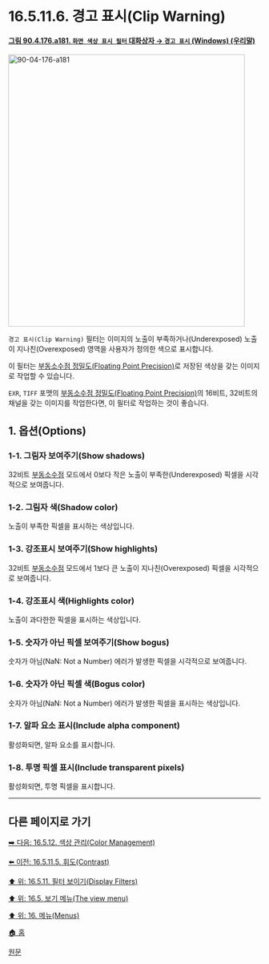 # 16.5.11.6. 경고 표시(Clip Warning)

<a id="90-04-176-a181"></a>

#### [그림 90.4.176.a181. `화면 색상 표시 필터` 대화상자 → `경고 표시` (Windows) (우리말)](./90-04-0176-color_display_filters.md#90-04-176-a181)
<img width="472" height="544" alt="90-04-176-a181" src="https://github.com/user-attachments/assets/a269d984-1d09-4b87-915b-089c7766735d" />

`경고 표시(Clip Warning)` 필터는 이미지의 노출이 부족하거나(Underexposed) 노출이 지나친(Overexposed) 영역을 사용자가 정의한 색으로 표시합니다.

이 필터는 [부동소수점 정밀도(Floating Point Precision)](./19-glossaryx-floating_point.md)로 저장된 색상을 갖는 이미지로 작업할 수 있습니다.

`EXR`, `TIFF` 포맷의 [부동소수점 정밀도(Floating Point Precision)](./19-glossaryx-floating_point.md)의 16비트, 32비트의 채널을 갖는 이미지를 작업한다면, 이 필터로 작업하는 것이 좋습니다.

<a comment="[이슈]Mac에서는 경고 표시 필터가 작동하나, Windows에서는 동작하지 않습니다. 관련 이슈를 제보해야 합니다."></a>

## 1. 옵션(Options)

### 1-1. 그림자 보여주기(Show shadows)
32비트 [부동소수점](./19-glossaryx-floating_point.md) 모드에서 0보다 작은 노출이 부족한(Underexposed) 픽셀을 시각적으로 보여줍니다.

### 1-2. 그림자 색(Shadow color)
노출이 부족한 픽셀을 표시하는 색상입니다.

### 1-3. 강조표시 보여주기(Show highlights)
32비트 [부동소수점](./19-glossaryx-floating_point.md) 모드에서 1보다 큰 노출이 지나친(Overexposed) 픽셀을 시각적으로 보여줍니다.

### 1-4. 강조표시 색(Highlights color)
노출이 과다한한 픽셀을 표시하는 색상입니다.

### 1-5. 숫자가 아닌 픽셀 보여주기(Show bogus)
숫자가 아님(NaN: Not a Number) 에러가 발생한 픽셀을 시각적으로 보여줍니다.

### 1-6. 숫자가 아닌 픽셀 색(Bogus color)
숫자가 아님(NaN: Not a Number) 에러가 발생한 픽셀을 표시하는 색상입니다.

### 1-7. 알파 요소 표시(Include alpha component)
활성화되면, 알파 요소를 표시합니다.

### 1-8. 투명 픽셀 표시(Include transparent pixels)
활성화되면, 투명 픽셀을 표시합니다.

<a comment="[TODO]경고 표시로 어떤 이득을 얻을 수 있는지 사례가 필요하다. 공식 매뉴얼에는 관련 내용이 없음."></a>

***

## 다른 페이지로 가기

[➡️ 다음: 16.5.12. 색상 관리(Color Management)](./16-05-12-color-management.md)

[⬅️ 이전: 16.5.11.5. 휘도(Contrast)](./16-05-11-05-contrast.md)

[⬆️ 위: 16.5.11. 필터 보이기(Display Filters)](./16-05-11-00-display-filters.md)

[⬆️ 위: 16.5. 보기 메뉴(The view menu)](./16-05-00-the-view-menu.md)

[⬆️ 위: 16. 메뉴(Menus)](./16-00-menus.md)

[🏠 홈](./00-home.md)

[원문](https://docs.gimp.org/2.10/ko/gimp-display-filter-dialog.html#gimp-colordisplay-clip)